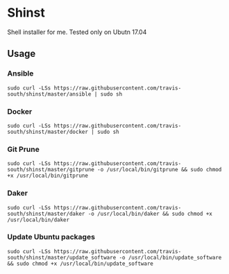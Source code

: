 # Shinst
Shell installer for me. Tested only on Ubutn 17.04

## Usage

### Ansible

```shell
sudo curl -LSs https://raw.githubusercontent.com/travis-south/shinst/master/ansible | sudo sh
```


### Docker

```shell
sudo curl -LSs https://raw.githubusercontent.com/travis-south/shinst/master/docker | sudo sh
```

### Git Prune
```shell
sudo curl -LSs https://raw.githubusercontent.com/travis-south/shinst/master/gitprune -o /usr/local/bin/gitprune && sudo chmod +x /usr/local/bin/gitprune
```

### Daker
```shell
sudo curl -LSs https://raw.githubusercontent.com/travis-south/shinst/master/daker -o /usr/local/bin/daker && sudo chmod +x /usr/local/bin/daker
```

### Update Ubuntu packages
```shell
sudo curl -LSs https://raw.githubusercontent.com/travis-south/shinst/master/update_software -o /usr/local/bin/update_software && sudo chmod +x /usr/local/bin/update_software
```
